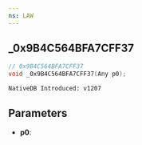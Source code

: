 ```yaml
---
ns: LAW
---
```

## _0x9B4C564BFA7CFF37

```c
// 0x9B4C564BFA7CFF37
void _0x9B4C564BFA7CFF37(Any p0);
```

```
NativeDB Introduced: v1207
```

## Parameters
* **p0**:
